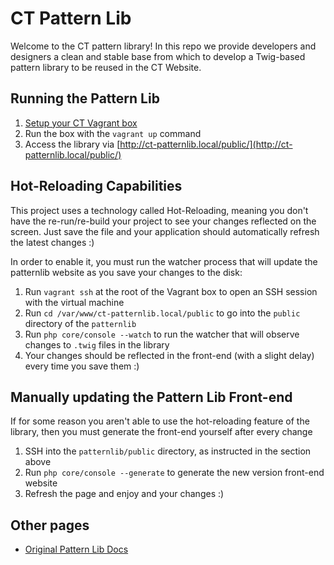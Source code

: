 # CT Pattern Lib

Welcome to the CT pattern library! In this repo we provide developers and designers a clean and stable base from which to develop a Twig-based pattern library to be reused in the CT Website.

## Running the Pattern Lib

1. [Setup your CT Vagrant box](https://endzonesoftware.atlassian.net/wiki/spaces/CT/pages/137789445/Local+dev+setup+for+Web+app+API)
1. Run the box with the `vagrant up` command
1. Access the library via [http://ct-patternlib.local/public/](http://ct-patternlib.local/public/)

## Hot-Reloading Capabilities

This project uses a technology called Hot-Reloading, meaning you don't have the re-run/re-build your project to see your changes reflected on the screen. Just save the file and your application should automatically refresh the latest changes :)

In order to enable it, you must run the watcher process that will update the patternlib website as you save your changes to the disk:

1. Run `vagrant ssh` at the root of the Vagrant box to open an SSH session with the virtual machine
1. Run `cd /var/www/ct-patternlib.local/public` to go into the `public` directory of the `patternlib`
1. Run `php core/console --watch` to run the watcher that will observe changes to `.twig` files in the library
1. Your changes should be reflected in the front-end (with a slight delay) every time you save them :) 

## Manually updating the Pattern Lib Front-end

If for some reason you aren't able to use the hot-reloading feature of the library, then you must generate the front-end yourself after every change

1. SSH into the `patternlib/public` directory, as instructed in the section above 
1. Run `php core/console --generate` to generate the new version front-end website
1. Refresh the page and enjoy and your changes :)

## Other pages
- [Original Pattern Lib Docs](docs/OriginalDoc.md)
